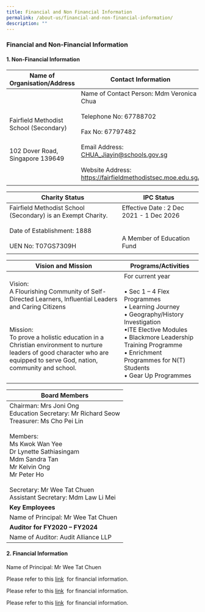 ```yaml
---
title: Financial and Non Financial Information
permalink: /about-us/financial-and-non-financial-information/
description: ""
---
```

### Financial and Non-Financial Information

#### 1. Non-Financial Information

| Name of Organisation/Address | Contact Information |
|---|---|
| <br>Fairfield Methodist School (Secondary)<br><br><br>102 Dover Road, Singapore 139649 | Name of Contact Person: Mdm Veronica Chua<br><br>Telephone No: 67788702<br><br>Fax No: 67797482<br><br>Email Address: CHUA_Jiayin@schools.gov.sg<br><br>Website Address: https://fairfieldmethodistsec.moe.edu.sg/ |
|  |  |


| Charity Status | IPC Status |
|---|---|
| Fairfield Methodist School (Secondary) is an Exempt Charity.<br><br>Date of Establishment: 1888<br><br>UEN No: T07GS7309H | Effective Date : 2 Dec 2021 - 1 Dec 2026<br><br><br>A Member of Education Fund |
|  |  |


| Vision and Mission | Programs/Activities |
|---|---|
| Vision: <br>A Flourishing Community of Self-Directed Learners, Influential Leaders and Caring Citizens<br><br><br>Mission: <br>To prove a holistic education in a Christian environment to nurture leaders of good character who are equipped to serve God, nation, community and school. | For current year<br><br>• Sec 1 – 4 Flex Programmes<br>• Learning Journey<br>• Geography/History Investigation<br>•ITE Elective Modules<br>• Blackmore Leadership Training Programme<br>• Enrichment Programmes for N(T) Students<br>• Gear Up Programmes |
|  |  |


| Board Members |
|---|
| Chairman: Mrs Joni Ong<br>Education Secretary: Mr Richard Seow<br>Treasurer: Ms Cho Pei Lin<br><br>Members: <br>Ms Kwok Wan Yee<br>Dr Lynette Sathiasingam<br>Mdm Sandra Tan<br>Mr Kelvin Ong<br>Mr Peter Ho<br><br>Secretary: Mr Wee Tat Chuen<br>Assistant Secretary: Mdm Law Li Mei |
| **Key Employees** |
| Name of Principal: Mr Wee Tat Chuen |
| **Auditor for FY2020 – FY2024** |
| Name of Auditor: Audit Alliance LLP |

#### 2\. Financial Information

Name of Principal: Mr Wee Tat Chuen
 
Please refer to this&nbsp;[link](https://www.moe.gov.sg/about-us/organisation-structure/fpd/financial-summary)&nbsp;&nbsp;for financial information.

Please refer to this&nbsp;[link](https://www.moe.gov.sg/about-us/organisation-structure/fpd/financial-summary)&nbsp;&nbsp;for financial information. 

Please refer to this&nbsp;[link](https://www.moe.gov.sg/about-us/organisation-structure/fpd/financial-summary)&nbsp;&nbsp;for financial information.